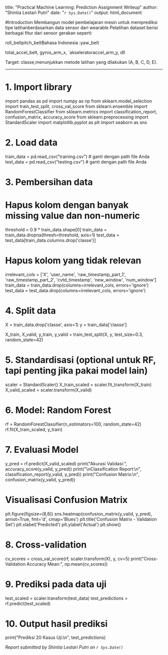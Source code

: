 title: "Practical Machine Learning: Prediction Assignment Writeup"
author: "Shintia Lestari Putri"
date: "`r Sys.Date()`"
output: html_document

#Introduction
Membangun model pembelajaran mesin untuk memprediksi tipe latihanberdasarkan data sensor dari wearable
Pelatihan dataset berisi berbagai fitur dari sensor gerakan seperti:

roll_beltpitch_beltBahasa Indonesia :yaw_belt

total_accel_belt, gyros_arm_x, `akseleratoraccel_arm_y, dll

Target: classe,menunjukkan metode latihan yang dilakukan (A, B, C, D, E).

---
# 1. Import library
import pandas as pd
import numpy as np
from sklearn.model_selection import train_test_split, cross_val_score
from sklearn.ensemble import RandomForestClassifier
from sklearn.metrics import classification_report, confusion_matrix, accuracy_score
from sklearn.preprocessing import StandardScaler
import matplotlib.pyplot as plt
import seaborn as sns

# 2. Load data
train_data = pd.read_csv("training.csv")  # ganti dengan path file Anda
test_data = pd.read_csv("testing.csv")    # ganti dengan path file Anda

# 3. Pembersihan data
# Hapus kolom dengan banyak missing value dan non-numeric
threshold = 0.9 * train_data.shape[0]
train_data = train_data.dropna(thresh=threshold, axis=1)
test_data = test_data[train_data.columns.drop('classe')]

# Hapus kolom yang tidak relevan
irrelevant_cols = ['X', 'user_name', 'raw_timestamp_part_1', 'raw_timestamp_part_2',
                   'cvtd_timestamp', 'new_window', 'num_window']
train_data = train_data.drop(columns=irrelevant_cols, errors='ignore')
test_data = test_data.drop(columns=irrelevant_cols, errors='ignore')

# 4. Split data
X = train_data.drop('classe', axis=1)
y = train_data['classe']

X_train, X_valid, y_train, y_valid = train_test_split(X, y, test_size=0.3, random_state=42)

# 5. Standardisasi (optional untuk RF, tapi penting jika pakai model lain)
scaler = StandardScaler()
X_train_scaled = scaler.fit_transform(X_train)
X_valid_scaled = scaler.transform(X_valid)

# 6. Model: Random Forest
rf = RandomForestClassifier(n_estimators=100, random_state=42)
rf.fit(X_train_scaled, y_train)

# 7. Evaluasi Model
y_pred = rf.predict(X_valid_scaled)
print("Akurasi Validasi:", accuracy_score(y_valid, y_pred))
print("\nClassification Report:\n", classification_report(y_valid, y_pred))
print("Confusion Matrix:\n", confusion_matrix(y_valid, y_pred))

# Visualisasi Confusion Matrix
plt.figure(figsize=(8,6))
sns.heatmap(confusion_matrix(y_valid, y_pred), annot=True, fmt='d', cmap='Blues')
plt.title('Confusion Matrix - Validation Set')
plt.xlabel('Predicted')
plt.ylabel('Actual')
plt.show()

# 8. Cross-validation
cv_scores = cross_val_score(rf, scaler.transform(X), y, cv=5)
print("Cross-Validation Accuracy Mean:", np.mean(cv_scores))

# 9. Prediksi pada data uji
test_scaled = scaler.transform(test_data)
test_predictions = rf.predict(test_scaled)

# 10. Output hasil prediksi
print("Prediksi 20 Kasus Uji:\n", test_predictions)


*Report submitted by Shintia Lestari Putri on `r Sys.Date()`*

